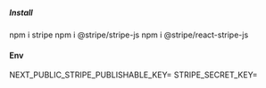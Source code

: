 ##### Install
npm i stripe
npm i @stripe/stripe-js
npm i @stripe/react-stripe-js

#### Env
NEXT_PUBLIC_STRIPE_PUBLISHABLE_KEY=
STRIPE_SECRET_KEY=



